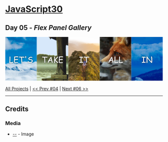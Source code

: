 # [JavaScript30](https://javascript30.com/)

## **Day 05** - *Flex Panel Gallery*

<img src="static/img/day05.png" alt="Flex Panel Gallery" width="700">


[All Projects](https://github.com/10xOXR/JavaScript30/blob/master/README.md) | [<< Prev #04](https://github.com/10xOXR/JavaScript30/tree/master/day04) | [Next #06 >>]()

---

## Credits

### Media

- [--]() - Image
